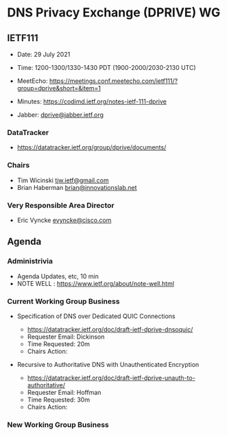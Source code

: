 
# DNS Privacy Exchange (DPRIVE) WG
## IETF111

* Date: 29 July 2021
* Time: 1200-1300/1330-1430 PDT (1900-2000/2030-2130 UTC)
* MeetEcho: https://meetings.conf.meetecho.com/ietf111/?group=dprive&short=&item=1
* Minutes: https://codimd.ietf.org/notes-ietf-111-dprive

* Jabber:  dprive@jabber.ietf.org


### DataTracker
* https://datatracker.ietf.org/group/dprive/documents/

### Chairs
* Tim Wicinski <tjw.ietf@gmail.com>
* Brian Haberman <brian@innovationslab.net>

### Very Responsible Area Director
* Eric Vyncke <evyncke@cisco.com>


## Agenda

### Administrivia

* Agenda Updates, etc,  10 min
* NOTE WELL : https://www.ietf.org/about/note-well.html

### Current Working Group Business


*   Specification of DNS over Dedicated QUIC Connections
    - https://datatracker.ietf.org/doc/draft-ietf-dprive-dnsoquic/  
    - Requester Email: Dickinson
    - Time Requested:  20m
    - Chairs Action:

*   Recursive to Authoritative DNS with Unauthenticated Encryption  
    - https://datatracker.ietf.org/doc/draft-ietf-dprive-unauth-to-authoritative/ 
    - Requester Email: Hoffman
    - Time Requested:  30m
    - Chairs Action:



### New Working Group Business
